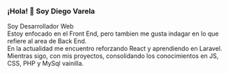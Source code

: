 ### ¡Hola! 👋 Soy Diego Varela
Soy Desarrollador Web <br>
Estoy enfocado en el Front End, pero tambien me gusta indagar en lo que refiere al area de Back End.<br>
En la actualidad me encuentro reforzando React y aprendiendo en Laravel.<br>
Mientras sigo, con mis proyectos, consolidando los conocimientos en JS, CSS, PHP y MySql vainilla.


<!--
**djvarela/djvarela** is a ✨ _special_ ✨ repository because its `README.md` (this file) appears on your GitHub profile.

Here are some ideas to get you started:

- 🔭 I’m currently working on ...
- 🌱 I’m currently learning ...
- 👯 I’m looking to collaborate on ...
- 🤔 I’m looking for help with ...
- 💬 Ask me about ...
- 📫 How to reach me: ...
- 😄 Pronouns: ...
- ⚡ Fun fact: ...
-->
